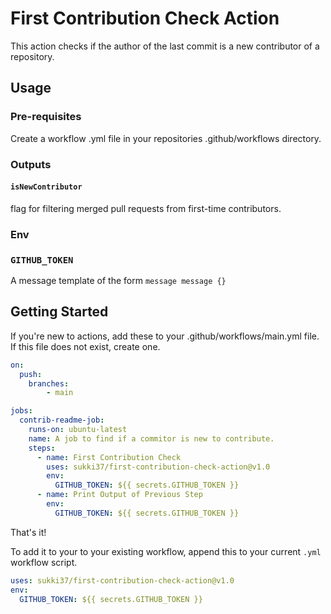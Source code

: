 # First Contribution Check Action

This action checks if the author of the last commit is a new contributor of a repository.

## Usage
### Pre-requisites
Create a workflow .yml file in your repositories .github/workflows directory. 
### Outputs

#### `isNewContributor`

flag for filtering merged pull requests from first-time contributors.

### Env

### `GITHUB_TOKEN`

A message template of the form `message message {}`

## Getting Started
If you're new to actions, add these to your .github/workflows/main.yml file. If this file does not exist, create one.
```yml
on:
  push:
    branches:
        - main

jobs:
  contrib-readme-job:
    runs-on: ubuntu-latest
    name: A job to find if a commitor is new to contribute.
    steps:
      - name: First Contribution Check
        uses: sukki37/first-contribution-check-action@v1.0
        env:
          GITHUB_TOKEN: ${{ secrets.GITHUB_TOKEN }}
      - name: Print Output of Previous Step
        env:
          GITHUB_TOKEN: ${{ secrets.GITHUB_TOKEN }}
```
That's it!

To add it to your to your existing workflow, append this to your current `.yml` workflow script.

```yml
uses: sukki37/first-contribution-check-action@v1.0
env:
  GITHUB_TOKEN: ${{ secrets.GITHUB_TOKEN }}
```
